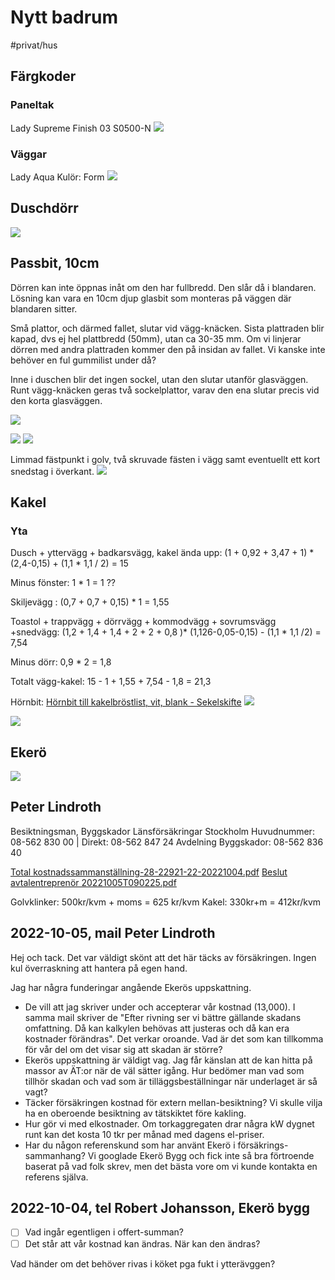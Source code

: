 # Nytt badrum

#privat/hus


## Färgkoder
### Paneltak
Lady Supreme Finish 03
S0500-N
![](Nytt%20badrum/FD3348EA-0A85-47D9-BB16-DD6F01A3FA1D.jpg)<!-- {"width":324} -->

### Väggar
Lady Aqua
Kulör: Form
![](Nytt%20badrum/IMG_0171.jpg)<!-- {"width":324} -->
## Duschdörr
![](Nytt%20badrum/unknown.png)

## Passbit, 10cm
Dörren kan inte öppnas inåt om den har fullbredd. Den slår då i blandaren. Lösning kan vara en 10cm djup glasbit som monteras på väggen där blandaren sitter.

Små plattor, och därmed fallet, slutar vid vägg-knäcken. Sista plattraden blir kapad, dvs ej hel plattbredd (50mm), utan ca 30-35 mm. Om vi linjerar dörren med andra plattraden kommer den på insidan av fallet. Vi kanske inte behöver en ful gummilist under då?

Inne i duschen blir det ingen sockel, utan den slutar utanför glasväggen. Runt vägg-knäcken geras två sockelplattor, varav den ena slutar precis vid den korta glasväggen.

![](Nytt%20badrum/3DE753AC-40B9-4032-8C04-871CBCAA9A11.png)



![](Nytt%20badrum/9695A18A-ECCC-471B-B7DA-147F0A17D8CE.png)
![](Nytt%20badrum/5AC49409-40B1-404D-B1D3-964292D8B1B3.png)


Limmad fästpunkt i golv, två skruvade fästen i vägg samt eventuellt ett kort snedstag i överkant.
![](Nytt%20badrum/F28B05B5-D61B-43B4-9C57-990D380B2C1F.png)



## Kakel
### Yta
Dusch + yttervägg + badkarsvägg, kakel ända upp:
(1 + 0,92 + 3,47 + 1) * (2,4-0,15) + (1,1 * 1,1 / 2) = 15

Minus fönster:
1 * 1  = 1 ??

Skiljevägg :
(0,7 + 0,7 + 0,15) * 1 = 1,55

Toastol + trappvägg + dörrvägg + kommodvägg + sovrumsvägg +snedvägg:
(1,2 + 1,4 + 1,4 + 2 + 2 + 0,8 )* (1,126-0,05-0,15)  - (1,1 * 1,1 /2) = 7,54

Minus dörr:
0,9 * 2 = 1,8

Totalt vägg-kakel:
15 - 1 + 1,55 + 7,54 - 1,8 = 21,3


Hörnbit: 
[Hörnbit till kakelbröstlist, vit, blank - Sekelskifte](https://www.sekelskifte.com/product/kakel-brostlist-horn-vit-blank)
![](Nytt%20badrum/407CE0C8-DE7D-4F11-9EC1-90EC383F2716.png)


![](Nytt%20badrum/3784DF1C-C6DA-4B13-8BA6-96D1150F54A2.png)


## Ekerö
![](Nytt%20badrum/8B9E5263-6158-4C02-BBEE-EDDEF8EACF70.png)


## Peter Lindroth
Besiktningsman, Byggskador
Länsförsäkringar Stockholm
Huvudnummer: 08-562 830 00 | Direkt: 08-562 847 24
Avdelning Byggskador: 08-562 836 40

[Total kostnadssammanställning-28-22921-22-20221004.pdf](Nytt%20badrum/Total%20kostnadssammansta%CC%88llning-28-22921-22-20221004.pdf)<!-- {"embed":"true", "preview":"true"} -->
[Beslut avtalentreprenör 20221005T090225.pdf](Nytt%20badrum/Beslut%20avtalentrepreno%CC%88r%2020221005T090225.pdf)<!-- {"embed":"true", "preview":"true"} -->


Golvklinker: 500kr/kvm + moms = 625 kr/kvm
Kakel: 330kr+m = 412kr/kvm


## 2022-10-05, mail Peter Lindroth
Hej och tack.
Det var väldigt skönt att det här täcks av försäkringen. Ingen kul överraskning att hantera på egen hand.

Jag har några funderingar angående Ekerös uppskattning.
* De vill att jag skriver under och accepterar vår kostnad (13,000). I samma mail skriver de "Efter rivning ser vi bättre gällande skadans omfattning. Då kan kalkylen behövas att justeras och då kan era kostnader förändras". Det verkar oroande. Vad är det som kan tillkomma för vår del om det visar sig att skadan är större?
* Ekerös uppskattning är väldigt vag. Jag får känslan att de kan hitta på massor av ÄT:or när de väl sätter igång. Hur bedömer man vad som tillhör skadan och vad som är tilläggsbeställningar när underlaget är så vagt?
* Täcker försäkringen kostnad för extern mellan-besiktning? Vi skulle vilja ha en oberoende besiktning av tätskiktet före kakling.
* Hur gör vi med elkostnader. Om torkaggregaten drar några kW dygnet runt kan det kosta 10 tkr per månad med dagens el-priser.
* Har du någon referenskund som har använt Ekerö i försäkrings-sammanhang? Vi googlade Ekerö Bygg och fick inte så bra förtroende baserat på vad folk skrev, men det bästa vore om vi kunde kontakta en referens själva.



## 2022-10-04, tel Robert Johansson, Ekerö bygg
- [ ] Vad ingår egentligen i offert-summan?
- [ ] Det står att vår kostnad kan ändras. När kan den ändras?

Vad händer om det behöver rivas i köket pga fukt i ytterävggen?
